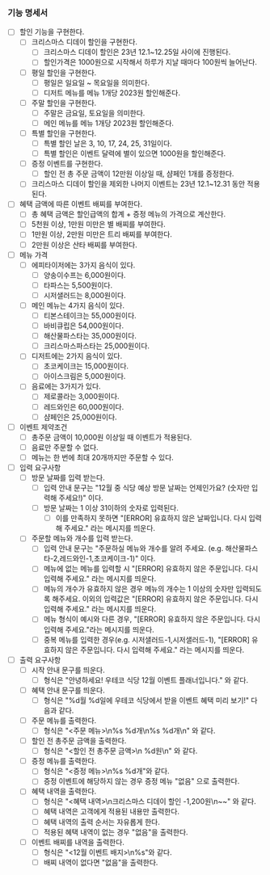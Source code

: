 ### 기능 명세서

- [ ] 할인 기능을 구현한다.
  - [ ] 크리스마스 디데이 할인을 구현한다.
    - [ ] 크리스마스 디데이 할인은 23년 12.1~12.25일 사이에 진행된다.
    - [ ] 할인가격은 1000원으로 시작해서 하루가 지날 때마다 100원씩 늘어난다.
  - [ ] 평일 할인을 구현한다.
    - [ ] 평일은 일요일 ~ 목요일을 의미한다.
    - [ ] 디저트 메뉴를 메뉴 1개당 2023원 할인해준다.
  - [ ] 주말 할인을 구현한다.
    - [ ] 주말은 금요일, 토요일을 의미한다.
    - [ ] 메인 메뉴를 메뉴 1개당 2023원 할인해준다.
  - [ ] 특별 할인을 구현한다.
    - [ ] 특별 할인 날은 3, 10, 17, 24, 25, 31일이다.
    - [ ] 특별 할인은 이벤트 달력에 별이 있으면 1000원을 할인해준다.
  - [ ] 증정 이벤트를 구현한다.
    - [ ] 할인 전 총 주문 금액이 12만원 이상일 때, 샴페인 1개를 증정한다.
  - [ ] 크리스마스 디데이 할인을 제외한 나머지 이벤트는 23년 12.1~12.31 동안 적용된다.

- [ ] 혜택 금액에 따른 이벤트 배찌를 부여한다.
  - [ ] 총 혜택 금액은 할인급액의 합계 + 증정 메뉴의 가격으로 계산한다.
  - [ ] 5천원 이상, 1만원 미만은 별 배찌를 부여한다.
  - [ ] 1만원 이상, 2만원 미만은 트리 배찌를 부여한다.
  - [ ] 2만원 이상은 산타 배찌를 부여한다.

- [ ] 메뉴 가격
  - [ ] 에피타이저에는 3가지 음식이 있다.
    - [ ] 양송이수프는 6,000원이다.
    - [ ] 타파스는 5,500원이다.
    - [ ] 시저샐러드는 8,000원이다.
  - [ ] 메인 메뉴는 4가지 음식이 있다.
    - [ ] 티본스테이크는 55,000원이다.
    - [ ] 바비큐립은 54,000원이다.
    - [ ] 해산물파스타는 35,000원이다.
    - [ ] 크리스마스파스타는 25,000원이다.
  - [ ] 디저트에는 2가지 음식이 있다.
    - [ ] 초코케이크는 15,000원이다.
    - [ ] 아이스크림은 5,000원이다.
  - [ ] 음료에는 3가지가 있다.
    - [ ] 제로콜라는 3,000원이다.
    - [ ] 레드와인은 60,000원이다.
    - [ ] 샴페인은 25,000원이다.

- [ ] 이벤트 제약조건
  - [ ] 총주문 금액이 10,000원 이상일 때 이벤트가 적용된다.
  - [ ] 음료만 주문할 수 없다.
  - [ ] 메뉴는 한 번에 최대 20개까지만 주문할 수 있다.

- [ ] 입력 요구사항
  - [ ] 방문 날짜를 입력 받는다.
    - [ ] 입력 안내 문구는 "12월 중 식당 예상 방문 날짜는 언제인가요? (숫자만 입력해 주세요!)" 이다.
    - [ ] 방문 날짜는 1 이상 31이하의 숫자로 입력된다.
      - [ ] 이를 만족하지 못하면 "[ERROR] 유효하지 않은 날짜입니다. 다시 입력해 주세요." 라는 메시지를 띄운다.
  - [ ] 주문할 메뉴와 개수를 입력 받는다.
    - [ ] 입력 안내 문구는 "주문하실 메뉴와 개수를 알려 주세요. (e.g. 해산물파스타-2,레드와인-1,초코케이크-1)" 이다.
    - [ ] 메뉴에 없는 메뉴를 입력할 시 "[ERROR] 유효하지 않은 주문입니다. 다시 입력해 주세요." 라는 메시지를 띄운다.
    - [ ] 메뉴의 개수가 유효하지 않은 경우 메뉴의 개수는 1 이상의 숫자만 입력되도록 해주세요. 이외의 입력값은 "[ERROR] 유효하지 않은 주문입니다. 다시 입력해 주세요." 라는 메시지를 띄운다.
    - [ ] 메뉴 형식이 예시와 다른 경우, "[ERROR] 유효하지 않은 주문입니다. 다시 입력해 주세요."라는 메시지를 띄운다.
    - [ ] 중복 메뉴를 입력한 경우(e.g. 시저샐러드-1,시저샐러드-1), "[ERROR] 유효하지 않은 주문입니다. 다시 입력해 주세요." 라는 메시지를 띄운다.
  
- [ ] 출력 요구사항
  - [ ] 시작 안내 문구를 띄운다.
    - [ ] 형식은 "안녕하세요! 우테코 식당 12월 이벤트 플래너입니다." 와 같다.
  - [ ] 혜택 안내 문구를 띄운다.
    - [ ] 형식은 "%d월 %d일에 우테코 식당에서 받을 이벤트 혜택 미리 보기!" 다음과 같다.
  - [ ] 주문 메뉴를 출력한다.
    - [ ] 형식은 "<주문 메뉴>\n%s %d개\n%s %d개\n" 와 같다.
  - [ ] 할인 전 총주문 금액을 출력한다.
    - [ ] 형식은 "<할인 전 총주문 금액>\n %d원\n" 와 같다.
  - [ ] 증정 메뉴를 출력한다.
    - [ ] 형식은 "<증정 메뉴>\n%s %d개"와 같다.
    - [ ] 증정 이벤트에 해당하지 않는 경우 증정 메뉴 "없음" 으로 출력한다.
  - [ ] 혜택 내역을 출력한다.
    - [ ] 형식은 "<혜택 내역>\n크리스마스 디데이 할인 -1,200원\n~~" 와 같다.
    - [ ] 혜택 내역은 고객에게 적용된 내용만 출력한다.
    - [ ] 혜택 내역의 출력 순서는 자유롭게 한다.
    - [ ] 적용된 혜택 내역이 없는 경우 "없음"을 출력한다.
  - [ ] 이벤트 배찌를 내역을 출력한다.
    - [ ] 형식은 "<12월 이벤트 배지>\n%s"와 같다.
    - [ ] 배찌 내역이 없다면 "없음"을 출력한다.